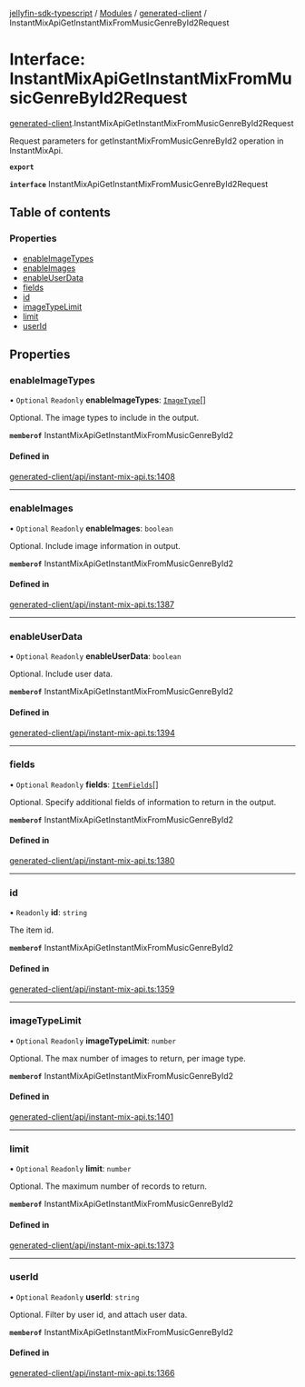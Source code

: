 [jellyfin-sdk-typescript](../README.md) / [Modules](../modules.md) / [generated-client](../modules/generated_client.md) / InstantMixApiGetInstantMixFromMusicGenreById2Request

# Interface: InstantMixApiGetInstantMixFromMusicGenreById2Request

[generated-client](../modules/generated_client.md).InstantMixApiGetInstantMixFromMusicGenreById2Request

Request parameters for getInstantMixFromMusicGenreById2 operation in InstantMixApi.

**`export`**

**`interface`** InstantMixApiGetInstantMixFromMusicGenreById2Request

## Table of contents

### Properties

- [enableImageTypes](generated_client.InstantMixApiGetInstantMixFromMusicGenreById2Request.md#enableimagetypes)
- [enableImages](generated_client.InstantMixApiGetInstantMixFromMusicGenreById2Request.md#enableimages)
- [enableUserData](generated_client.InstantMixApiGetInstantMixFromMusicGenreById2Request.md#enableuserdata)
- [fields](generated_client.InstantMixApiGetInstantMixFromMusicGenreById2Request.md#fields)
- [id](generated_client.InstantMixApiGetInstantMixFromMusicGenreById2Request.md#id)
- [imageTypeLimit](generated_client.InstantMixApiGetInstantMixFromMusicGenreById2Request.md#imagetypelimit)
- [limit](generated_client.InstantMixApiGetInstantMixFromMusicGenreById2Request.md#limit)
- [userId](generated_client.InstantMixApiGetInstantMixFromMusicGenreById2Request.md#userid)

## Properties

### enableImageTypes

• `Optional` `Readonly` **enableImageTypes**: [`ImageType`](../enums/generated_client.ImageType.md)[]

Optional. The image types to include in the output.

**`memberof`** InstantMixApiGetInstantMixFromMusicGenreById2

#### Defined in

[generated-client/api/instant-mix-api.ts:1408](https://github.com/thornbill/jellyfin-sdk-typescript/blob/c0c5b18/src/generated-client/api/instant-mix-api.ts#L1408)

___

### enableImages

• `Optional` `Readonly` **enableImages**: `boolean`

Optional. Include image information in output.

**`memberof`** InstantMixApiGetInstantMixFromMusicGenreById2

#### Defined in

[generated-client/api/instant-mix-api.ts:1387](https://github.com/thornbill/jellyfin-sdk-typescript/blob/c0c5b18/src/generated-client/api/instant-mix-api.ts#L1387)

___

### enableUserData

• `Optional` `Readonly` **enableUserData**: `boolean`

Optional. Include user data.

**`memberof`** InstantMixApiGetInstantMixFromMusicGenreById2

#### Defined in

[generated-client/api/instant-mix-api.ts:1394](https://github.com/thornbill/jellyfin-sdk-typescript/blob/c0c5b18/src/generated-client/api/instant-mix-api.ts#L1394)

___

### fields

• `Optional` `Readonly` **fields**: [`ItemFields`](../enums/generated_client.ItemFields.md)[]

Optional. Specify additional fields of information to return in the output.

**`memberof`** InstantMixApiGetInstantMixFromMusicGenreById2

#### Defined in

[generated-client/api/instant-mix-api.ts:1380](https://github.com/thornbill/jellyfin-sdk-typescript/blob/c0c5b18/src/generated-client/api/instant-mix-api.ts#L1380)

___

### id

• `Readonly` **id**: `string`

The item id.

**`memberof`** InstantMixApiGetInstantMixFromMusicGenreById2

#### Defined in

[generated-client/api/instant-mix-api.ts:1359](https://github.com/thornbill/jellyfin-sdk-typescript/blob/c0c5b18/src/generated-client/api/instant-mix-api.ts#L1359)

___

### imageTypeLimit

• `Optional` `Readonly` **imageTypeLimit**: `number`

Optional. The max number of images to return, per image type.

**`memberof`** InstantMixApiGetInstantMixFromMusicGenreById2

#### Defined in

[generated-client/api/instant-mix-api.ts:1401](https://github.com/thornbill/jellyfin-sdk-typescript/blob/c0c5b18/src/generated-client/api/instant-mix-api.ts#L1401)

___

### limit

• `Optional` `Readonly` **limit**: `number`

Optional. The maximum number of records to return.

**`memberof`** InstantMixApiGetInstantMixFromMusicGenreById2

#### Defined in

[generated-client/api/instant-mix-api.ts:1373](https://github.com/thornbill/jellyfin-sdk-typescript/blob/c0c5b18/src/generated-client/api/instant-mix-api.ts#L1373)

___

### userId

• `Optional` `Readonly` **userId**: `string`

Optional. Filter by user id, and attach user data.

**`memberof`** InstantMixApiGetInstantMixFromMusicGenreById2

#### Defined in

[generated-client/api/instant-mix-api.ts:1366](https://github.com/thornbill/jellyfin-sdk-typescript/blob/c0c5b18/src/generated-client/api/instant-mix-api.ts#L1366)
